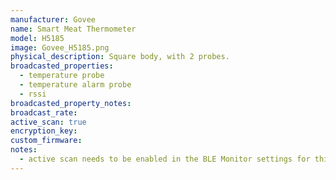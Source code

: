 ```yaml
---
manufacturer: Govee
name: Smart Meat Thermometer
model: H5185
image: Govee_H5185.png
physical_description: Square body, with 2 probes.
broadcasted_properties:
  - temperature probe
  - temperature alarm probe
  - rssi
broadcasted_property_notes:
broadcast_rate:
active_scan: true
encryption_key:
custom_firmware:
notes:
  - active scan needs to be enabled in the BLE Monitor settings for this sensor to work.
---
```

